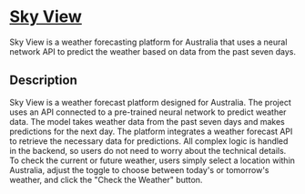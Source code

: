 # [Sky View](https://sky-view-forecast-weather.onrender.com/) 
Sky View is a weather forecasting platform for Australia that uses a neural network API to predict the weather based on data from the past seven days.

## Description 
Sky View is a weather forecast platform designed for Australia. The project uses an API connected to a pre-trained neural network to predict weather data. The model takes weather data from the past seven days and makes predictions for the next day. The platform integrates a weather forecast API to retrieve the necessary data for predictions. All complex logic is handled in the backend, so users do not need to worry about the technical details. To check the current or future weather, users simply select a location within Australia, adjust the toggle to choose between today's or tomorrow's weather, and click the "Check the Weather" button.
